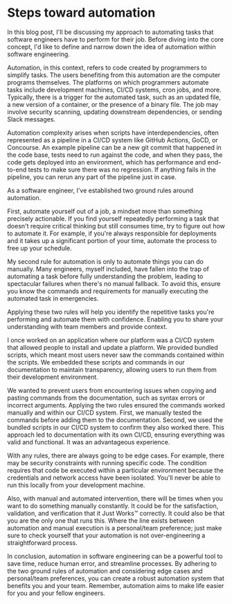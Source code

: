 # Steps toward automation

In this blog post, I'll be discussing my approach to automating tasks that
software engineers have to perform for their job. Before diving into the core
concept, I'd like to define and narrow down the idea of automation within
software engineering.

Automation, in this context, refers to code created by programmers to simplify
tasks. The users benefiting from this automation are the computer programs
themselves. The platforms on which programmers automate tasks include
development machines, CI/CD systems, cron jobs, and more. Typically, there is a
trigger for the automated task, such as an updated file, a new version of a
container, or the presence of a binary file. The job may involve security
scanning, updating downstream dependencies, or sending Slack messages.

Automation complexity arises when scripts have interdependencies, often
represented as a pipeline in a CI/CD system like GitHub Actions, GoCD, or
Concourse. An example pipeline can be a new git commit that happened in the code
base, tests need to run against the code, and when they pass, the code gets
deployed into an environment, which has performance and end-to-end tests to make
sure there was no regression. If anything fails in the pipeline, you can rerun
any part of the pipeline just in case.

As a software engineer, I've established two ground rules around automation.

First, automate yourself out of a job, a mindset more than something precisely
actionable. If you find yourself repeatedly performing a task that doesn't
require critical thinking but still consumes time, try to figure out how to
automate it. For example, if you're always responsible for deployments and it
takes up a significant portion of your time, automate the process to free up
your schedule.

My second rule for automation is only to automate things you can do manually.
Many engineers, myself included, have fallen into the trap of automating a task
before fully understanding the problem, leading to spectacular failures when
there's no manual fallback. To avoid this, ensure you know the commands and
requirements for manually executing the automated task in emergencies.

Applying these two rules will help you identify the repetitive tasks you're
performing and automate them with confidence. Enabling you to share your
understanding with team members and provide context.

I once worked on an application where our platform was a CI/CD system that
allowed people to install and update a platform. We provided bundled scripts,
which meant most users never saw the commands contained within the scripts. We
embedded these scripts and commands in our documentation to maintain
transparency, allowing users to run them from their development environment.

We wanted to prevent users from encountering issues when copying and pasting
commands from the documentation, such as syntax errors or incorrect arguments.
Applying the two rules ensured the commands worked manually and within our CI/CD
system. First, we manually tested the commands before adding them to the
documentation. Second, we used the bundled scripts in our CI/CD system to
confirm they also worked there. This approach led to documentation with its own
CI/CD, ensuring everything was valid and functional. It was an advantageous
experience.

With any rules, there are always going to be edge cases. For example, there may
be security constraints with running specific code. The condition requires that
code be executed within a particular environment because the credentials and
network access have been isolated. You'll never be able to run this locally from
your development machine.

Also, with manual and automated intervention, there will be times when you want
to do something manually constantly. It could be for the satisfaction,
validation, and verification that it Just Works™ correctly. It could also be
that you are the only one that runs this. Where the line exists between
automation and manual execution is a personal/team preference; just make sure to
check yourself that your automation is not over-engineering a straightforward
process.

In conclusion, automation in software engineering can be a powerful tool to save
time, reduce human error, and streamline processes. By adhering to the two
ground rules of automation and considering edge cases and personal/team
preferences, you can create a robust automation system that benefits you and
your team. Remember, automation aims to make life easier for you and your fellow
engineers.
